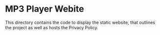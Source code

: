 # MP3 Player Webite
This directory contains the code to display the static website, that outlines the project as well as hosts the Privacy Policy.